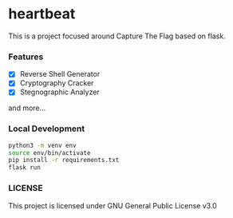 # heartbeat

This is a project focused around Capture The Flag based on flask.

### Features
* [x] Reverse Shell Generator
* [x] Cryptography Cracker
* [x] Stegnographic Analyzer

and more...

### Local Development

```bash
python3 -m venv env
source env/bin/activate
pip install -r requirements.txt
flask run
```

### LICENSE

This project is licensed under GNU General Public License v3.0
